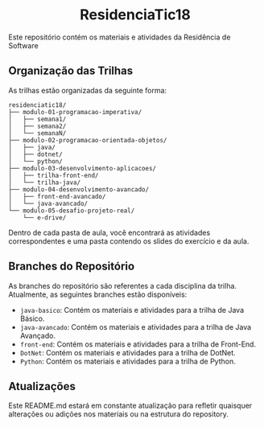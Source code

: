 <h1 align="center">ResidenciaTic18</h1>

Este repositório contém os materiais e atividades da Residência de Software

## Organização das Trilhas

As trilhas estão organizadas da seguinte forma:

```
residenciatic18/  
├── modulo-01-programacao-imperativa/  
│   ├── semana1/  
│   ├── semana2/  
│   └── semanaN/  
├── modulo-02-programacao-orientada-objetos/  
│   ├── java/  
│   ├── dotnet/  
│   └── python/  
├── modulo-03-desenvolvimento-aplicacoes/  
│   ├── trilha-front-end/  
│   └── trilha-java/  
├── modulo-04-desenvolvimento-avancado/  
│   ├── front-end-avancado/  
│   └── java-avancado/  
└── modulo-05-desafio-projeto-real/  
    └── e-drive/  

```

Dentro de cada pasta de aula, você encontrará as atividades correspondentes e uma pasta contendo os slides do exercício e da aula.

## Branches do Repositório

As branches do repositório são referentes a cada disciplina da trilha. Atualmente, as seguintes branches estão disponíveis:

- `java-basico`: Contém os materiais e atividades para a trilha de Java Básico.
- `java-avancado`: Contém os materiais e atividades para a trilha de Java Avançado.
- `front-end`: Contém os materiais e atividades para a trilha de Front-End.
- `DotNet`: Contém os materiais e atividades para a trilha de DotNet.
- `Python`: Contém os materiais e atividades para a trilha de Python.

## Atualizações

Este README.md estará em constante atualização para refletir quaisquer alterações ou adições nos materiais ou na estrutura do repository.
